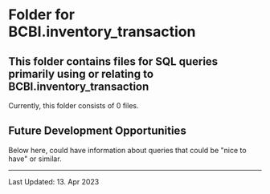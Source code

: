 # Folder for BCBI.inventory_transaction
This folder contains files for SQL queries primarily using or relating to BCBI.inventory_transaction
-------------------------------------------
Currently, this folder consists of 0 files.












Future Development Opportunities
-----------------------------------------
Below here, could have information about queries that could be "nice to have" or similar.  

------------------------------------------
Last Updated: 13. Apr 2023